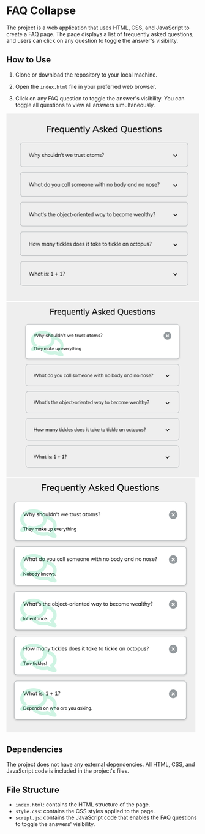 # FAQ Collapse

The project is a web application that uses HTML, CSS, and JavaScript to create a FAQ page. The page displays a list of frequently asked questions, and users can click on any question to toggle the answer's visibility.

## How to Use

1. Clone or download the repository to your local machine.

2. Open the `index.html` file in your preferred web browser.
3. Click on any FAQ question to toggle the answer's visibility. You can toggle all questions to view all answers simultaneously.

![No-collapse](./asset/img-1.png)
![justAvtive-collapse](./asset/img-2.png)
![All-collapse](./asset/img-3.png)

## Dependencies

The project does not have any external dependencies. All HTML, CSS, and JavaScript code is included in the project's files.

## File Structure

- `index.html`: contains the HTML structure of the page.
- `style.css`: contains the CSS styles applied to the page.
- `script.js`: contains the JavaScript code that enables the FAQ questions to toggle the answers' visibility.
